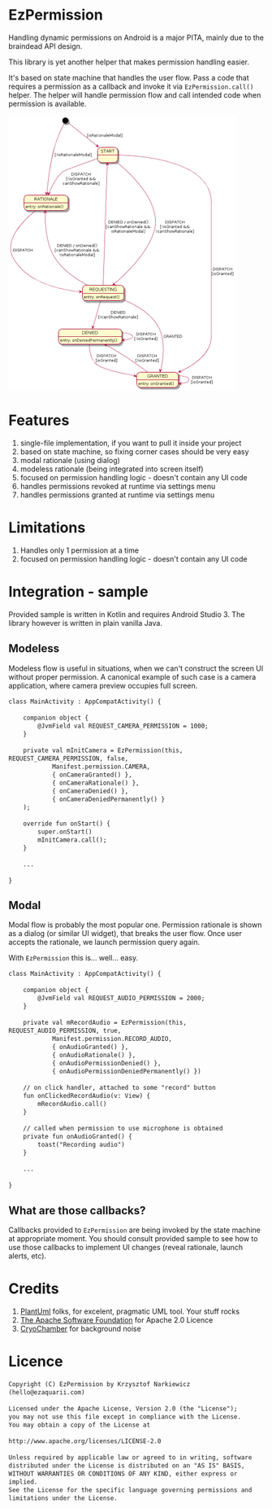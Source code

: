 # EzPermission

Handling dynamic permissions on Android is a major PITA, mainly due to the braindead API
design.

This library is yet another helper that makes permission handling easier.

It's based on state machine that handles the user flow.
Pass a code that requires a permission as a callback and invoke it via
`EzPermission.call()` helper. The helper will handle permission flow and call
intended code when permission is available.

![State machine diagram](state-machine.png)

# Features

1. single-file implementation, if you want to pull it inside your project
2. based on state machine, so fixing corner cases should be very easy
3. modal rationale (using dialog)
4. modeless rationale (being integrated into screen itself)
5. focused on permission handling logic - doesn't contain any UI code
6. handles permissions revoked at runtime via settings menu
7. handles permissions granted at runtime via settings menu

# Limitations

1. Handles only 1 permission at a time
2. focused on permission handling logic - doesn't contain any UI code

# Integration - sample

Provided sample is written in Kotlin and requires Android Studio 3. The library
however is written in plain vanilla Java.

## Modeless

Modeless flow is useful in situations, when we can't construct the screen UI without
proper permission. A canonical example of such case is a camera application, where
camera preview occupies full screen.

    class MainActivity : AppCompatActivity() {

        companion object {
            @JvmField val REQUEST_CAMERA_PERMISSION = 1000;
        }

        private val mInitCamera = EzPermission(this, REQUEST_CAMERA_PERMISSION, false,
                Manifest.permission.CAMERA,
                { onCameraGranted() },
                { onCameraRationale() },
                { onCameraDenied() },
                { onCameraDeniedPermanently() }
        );
        
        override fun onStart() {
            super.onStart()
            mInitCamera.call();
        }
        
        ...
        
    }

## Modal

Modal flow is probably the most popular one. Permission rationale is shown as a dialog (or similar UI widget),
that breaks the user flow. Once user accepts the rationale, we launch permission query again.

With `EzPermission` this is... well... easy.

    class MainActivity : AppCompatActivity() {

        companion object {
            @JvmField val REQUEST_AUDIO_PERMISSION = 2000;
        }
    
        private val mRecordAudio = EzPermission(this, REQUEST_AUDIO_PERMISSION, true,
                Manifest.permission.RECORD_AUDIO,
                { onAudioGranted() },
                { onAudioRationale() },
                { onAudioPermissionDenied() },
                { onAudioPermissionDeniedPermanently() })
                
        // on click handler, attached to some "record" button        
        fun onClickedRecordAudio(v: View) {
            mRecordAudio.call()
        }
        
        // called when permission to use microphone is obtained
        private fun onAudioGranted() {
            toast("Recording audio")
        }
        
        ...
    
    }
            
## What are those callbacks?

Callbacks provided to `EzPermission` are being invoked by the state machine at appropriate
moment. You should consult provided sample to see how to use those callbacks to implement UI
changes (reveal rationale, launch alerts, etc).

# Credits

1. [PlantUml](http://plantuml.com/) folks, for excelent, pragmatic UML tool. Your stuff rocks
2. [The Apache Software Foundation](https://www.apache.org/) for Apache 2.0 Licence
3. [CryoChamber](https://www.youtube.com/user/cryochamberlabel) for background noise

# Licence

    Copyright (C) EzPermission by Krzysztof Narkiewicz (hello@ezaquarii.com)
    
    Licensed under the Apache License, Version 2.0 (the "License");
    you may not use this file except in compliance with the License.
    You may obtain a copy of the License at
    
    http://www.apache.org/licenses/LICENSE-2.0
    
    Unless required by applicable law or agreed to in writing, software
    distributed under the License is distributed on an "AS IS" BASIS,
    WITHOUT WARRANTIES OR CONDITIONS OF ANY KIND, either express or implied.
    See the License for the specific language governing permissions and
    limitations under the License.